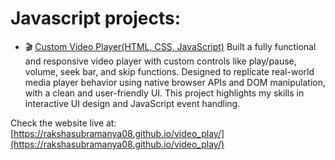 
# Javascript projects:

- 🎬 [Custom Video Player(HTML, CSS, JavaScript)](https://github.com/rakshasubramanya08/video_play)
 Built a fully functional and responsive video player with custom controls like play/pause, volume, seek bar, and skip functions. Designed to replicate real-world media player behavior using native browser APIs and DOM manipulation, with a clean and user-friendly UI. This project highlights my skills in interactive UI design and JavaScript event handling.

Check the website live at: [https://rakshasubramanya08.github.io/video_play/](https://rakshasubramanya08.github.io/video_play/)

